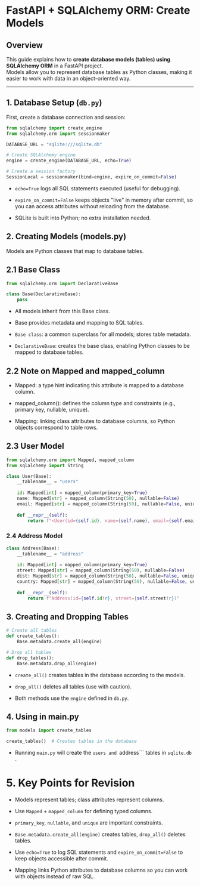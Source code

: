 # FastAPI + SQLAlchemy ORM: Create Models

## Overview
This guide explains how to **create database models (tables) using SQLAlchemy ORM** in a FastAPI project.  
Models allow you to represent database tables as Python classes, making it easier to work with data in an object-oriented way.

---

## 1. Database Setup (`db.py`)

First, create a database connection and session:

```python
from sqlalchemy import create_engine
from sqlalchemy.orm import sessionmaker

DATABASE_URL = "sqlite:///sqlite.db"

# Create SQLAlchemy engine
engine = create_engine(DATABASE_URL, echo=True)

# Create a session factory
SessionLocal = sessionmaker(bind=engine, expire_on_commit=False)
```
* ```echo=True``` logs all SQL statements executed (useful for debugging).

* ```expire_on_commit=False``` keeps objects "live" in memory after commit, so you can access attributes without reloading from the database.

* SQLite is built into Python; no extra installation needed.

## 2. Creating Models (models.py)

Models are Python classes that map to database tables.

## 2.1 Base Class
```python
from sqlalchemy.orm import DeclarativeBase

class Base(DeclarativeBase):
    pass
```

* All models inherit from this Base class.

* Base provides metadata and mapping to SQL tables.

* `Base class`: a common superclass for all models; stores table metadata.

* `DeclarativeBase`: creates the base class, enabling Python classes to be mapped to database tables.

## 2.2 Note on Mapped and mapped_column

* Mapped: a type hint indicating this attribute is mapped to a database column.

* mapped_column(): defines the column type and constraints (e.g., primary key, nullable, unique).

* Mapping: linking class attributes to database columns, so Python objects correspond to table rows.

## 2.3 User Model
```python
from sqlalchemy.orm import Mapped, mapped_column
from sqlalchemy import String

class User(Base):
    __tablename__ = "users"
    
    id: Mapped[int] = mapped_column(primary_key=True)
    name: Mapped[str] = mapped_column(String(50), nullable=False)
    email: Mapped[str] = mapped_column(String(50), nullable=False, unique=True)
    
    def __repr__(self):
        return f"<User(id={self.id}, name={self.name}, email={self.email})>"
```
### 2.4 Address Model
```python
class Address(Base):
    __tablename__ = "address"
    
    id: Mapped[int] = mapped_column(primary_key=True)
    street: Mapped[str] = mapped_column(String(50), nullable=False)
    dist: Mapped[str] = mapped_column(String(50), nullable=False, unique=True)
    country: Mapped[str] = mapped_column(String(50), nullable=False, unique=True)
    
    def __repr__(self):
        return f"Address(id={self.id!r}, street={self.street!r})"
```
## 3. Creating and Dropping Tables
```python
# Create all tables
def create_tables():
    Base.metadata.create_all(engine)

# Drop all tables
def drop_tables():
    Base.metadata.drop_all(engine)
```
* ```create_all()``` creates tables in the database according to the models.

* ```drop_all()``` deletes all tables (use with caution).

* Both methods use the ```engine``` defined in ```db.py```.

## 4. Using in main.py
```python
from models import create_tables

create_tables()  # Creates tables in the database
```

* Running ```main.py``` will create the ```users and ```address``` tables in `sqlite.db` .

# 5. Key Points for Revision

* Models represent tables; class attributes represent columns.

* Use `Mapped` + `mapped_column` for defining typed columns.

* `primary_key`, `nullable`, and `unique` are important constraints.

* `Base.metadata.create_all(engine)` creates tables, `drop_all()` deletes tables.

* Use `echo=True` to log SQL statements and `expire_on_commit=False` to keep objects accessible after commit.

* Mapping links Python attributes to database columns so you can work with objects instead of raw SQL.